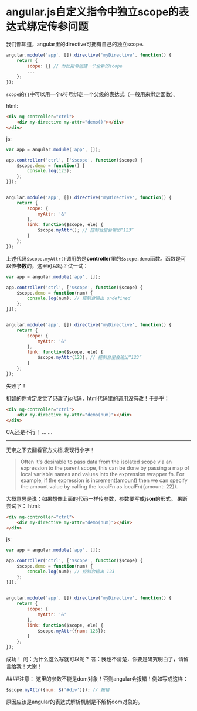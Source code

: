 angular.js自定义指令中独立scope的表达式绑定传参问题
=====
我们都知道，angular里的directive可拥有自己的独立scope.

```javascript
angular.module('app', []).directive('myDirective', function() {
	return {
		scope: {} // 为此指令创建一个全新的scope
		...
	};
});
```

`scope`的`{}`中可以用一个`&`符号绑定一个父级的表达式（一般用来绑定函数）。

html:
```html
<div ng-controller="ctrl">
    <div my-directive my-attr="demo()"></div>
</div>

```
js: 
```javascript
var app = angular.module('app', []);

app.controller('ctrl', ['$scope', function($scope) {
	$scope.demo = function() {
		console.log(123);
	};
}]);


angular.module('app', []).directive('myDirective', function() {
	return {
		scope: {
			myAttr: '&'
		},
		link: function($scope, ele) {
		    $scope.myAttr(); // 控制台里会输出“123”
		}
	};
});
```

上述代码`$scope.myAttr()`调用的是**controller**里的`$scope.demo`函数。函数是可以传**参数**的，这里可以吗？试一试：
```javascript
var app = angular.module('app', []);

app.controller('ctrl', ['$scope', function($scope) {
	$scope.demo = function(num) {
		console.log(num); // 控制台输出 undefined
	};
}]);


angular.module('app', []).directive('myDirective', function() {
	return {
		scope: {
			myAttr: '&'
		},
		link: function($scope, ele) {
		    $scope.myAttr(123); // 控制台里会输出“123”
		}
	};
});
```
失败了！



机智的你肯定发觉了只改了js代码，html代码里的调用没有改！于是乎：
```html
<div ng-controller="ctrl">
    <div my-directive my-attr="demo(num)"></div>
</div>

```
CA,还是不行！
... ...

------

无奈之下去翻看官方文档,发现行小字！
> Often it's desirable to pass data from the isolated scope via an expression to the parent scope, this can be done by passing a map of local variable names and values into the expression wrapper fn. For example, if the expression is increment(amount) then we can specify the amount value by calling the localFn as localFn({amount: 22}).

大概意思是说：如果想像上面的代码一样传参数，参数要写成**json**的形式。
果断尝试下：
html:
```html
<div ng-controller="ctrl">
    <div my-directive my-attr="demo(num)"></div>
</div>

```
js: 
```javascript
var app = angular.module('app', []);

app.controller('ctrl', ['$scope', function($scope) {
	$scope.demo = function(num) {
		console.log(num); // 控制台输出 123
	};
}]);


angular.module('app', []).directive('myDirective', function() {
	return {
		scope: {
			myAttr: '&'
		},
		link: function($scope, ele) {
		    $scope.myAttr({num: 123}); 
		}
	};
});
```

成功！
问：为什么这么写就可以呢？
答：我也不清楚，你要是研究明白了，请留言给我！大谢！

####注意： 
这里的参数不能是dom对象！否则angular会报错！例如写成这样：
```javascript
$scope.myAttr({num: $('#div')}); // 报错
```
原因应该是angular的表达式解析机制是不解析dom对象的。
